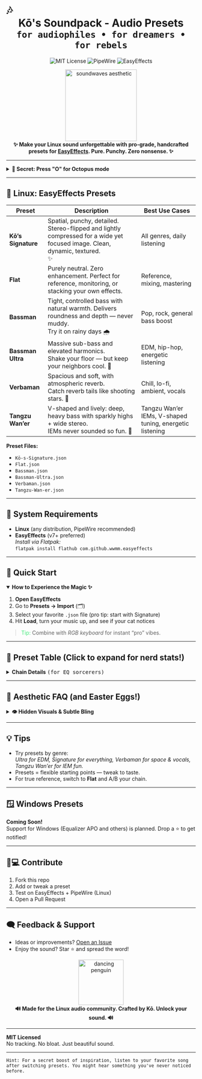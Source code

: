 # 🎶 <div align="center"><b>Kō's Soundpack - Audio Presets</b> <br> <sup><kbd>for audiophiles • for dreamers • for rebels</kbd></sup></div>

<p align="center">
  <img src="https://img.shields.io/badge/License-MIT-yellow.svg" alt="MIT License" />
  <img src="https://img.shields.io/badge/Audio-PipeWire-blue.svg" alt="PipeWire" />
  <img src="https://img.shields.io/badge/App-EasyEffects-green.svg" alt="EasyEffects" />
</p>

<div align="center">
  <img width="190" src="https://media.giphy.com/media/v1.Y2lkPTc5MGI3NjExeThlYzc3bm1ienhxbzBnc2o3d2kxaDY5MmRkd3g3dGM0NHIxMHp2NyZlcD12MV9naWZzX3NlYXJjaCZjdD1n/4oMoIbIQrvCjm/giphy.gif" alt="soundwaves aesthetic"/>
</div>

<div align="center"><strong>
✨ <span style="animation: rainbow 4s infinite linear;">Make your Linux sound unforgettable</span> with pro-grade, handcrafted presets for <a href="https://github.com/wwmm/easyeffects">EasyEffects</a>. Pure. Punchy. Zero nonsense. ✨
</strong></div>

---

<details>
  <summary><b>👾 Secret: Press "O" for Octopus mode</b></summary>
  <blockquote>Just kidding. But imagine what we could do if there was an octopus EQ.</blockquote>
</details>

---

## 🐧 **Linux: EasyEffects Presets**

| Preset             | Description                                                                                                                | Best Use Cases                                    |
|--------------------|----------------------------------------------------------------------------------------------------------------------------|---------------------------------------------------|
| **Kō’s Signature** | Spatial, punchy, detailed. Stereo-flipped and lightly compressed for a wide yet focused image. Clean, dynamic, textured.<br>:sparkles: | All genres, daily listening                       |
| **Flat**           | Purely neutral. Zero enhancement. Perfect for reference, monitoring, or stacking your own effects.                         | Reference, mixing, mastering                      |
| **Bassman**        | Tight, controlled bass with natural warmth. Delivers roundness and depth — never muddy.<br>Try it on rainy days 🌧️               | Pop, rock, general bass boost                     |
| **Bassman Ultra**  | Massive sub-bass and elevated harmonics.<br>Shake your floor — but keep your neighbors cool. 🦑                              | EDM, hip-hop, energetic listening                 |
| **Verbaman**       | Spacious and soft, with atmospheric reverb.<br>Catch reverb tails like shooting stars. 🌠                                   | Chill, lo-fi, ambient, vocals                     |
| **Tangzu Wan’er**  | V-shaped and lively: deep, heavy bass with sparkly highs + wide stereo.<br>IEMs never sounded so fun. 👟                    | Tangzu Wan’er IEMs, V-shaped tuning, energetic listening |

**Preset Files:**  
- `Kō-s-Signature.json`
- `Flat.json`
- `Bassman.json`
- `Bassman-Ultra.json`
- `Verbaman.json`
- `Tangzu-Wan-er.json`

---

## 🚦 **System Requirements**

- **Linux** (any distribution, PipeWire recommended)
- **EasyEffects** (v7+ preferred)  
  _Install via Flatpak:_  
  `flatpak install flathub com.github.wwmm.easyeffects`

---

## 🚀 **Quick Start**
<details open>
<summary><b>How to Experience the Magic ✨</b></summary>

1. **Open EasyEffects**
2. Go to **Presets → Import** (🗂️)
3. Select your favorite `.json` file (pro tip: start with Signature)
4. Hit **Load**, turn your music up, and see if your cat notices

<blockquote>
<span style="color:#43e97b;">Tip:</span> Combine with <i>RGB keyboard</i> for instant “pro” vibes.
</blockquote>
</details>

---

## 🔮 **Preset Table (Click to expand for nerd stats!)**

<details>
<summary><b>Chain Details</b> <kbd>(for EQ sorcerers)</kbd></summary>

| Preset             | Bass Enhancer      | Loudness      | Exciter           | Reverb         | Stereo Tools        | Compressor       | Notes                                        |
|--------------------|--------------------|---------------|-------------------|----------------|---------------------|------------------|----------------------------------------------|
| **Kō’s Signature** | Moderate, musical  | Subtle, tight | Crisp, openness   | Off            | Advanced width      | Transparent      | Wide, punchy default chain                   |
| **Flat**           | Bypassed           | Bypassed      | Bypassed          | Off            | Bypassed            | Bypassed         | True neutral                                 |
| **Bassman**        | Bold (6.3/2)       | Moderate      | Subtle            | Off            | Standard            | Subtle/bypassed   | Focused bass, never muddy                    |
| **Bassman Ultra**  | Aggressive (7.8/4) | Deep sub-punch| Pronounced "air"  | Off            | Standard            | Subtle/bypassed   | Heaviest slam                                |
| **Verbaman**       | Bold               | Moderate      | Subtle            | On, lush, smooth| Standard           | Subtle/bypassed   | Spacious: chill, lo-fi, vox                  |
| **Tangzu Wan’er**  | Heavy (8.8/3)      | -6.1 link,<br/>-1.3 loudness | Airy (0.4/3)   | Off                 | Wide, balanced    | Downward, stereo split | Best for fun V-shape, clarity, sparkle       |
</details>

---

## 💎 **Aesthetic FAQ (and Easter Eggs!)**

<details>
<summary><b>👁️ Hidden Visuals & Subtle Bling</b></summary>

- GitHub dark mode? The energy bar glows.
- Emoji combos: Try ⚡ after any preset for instant placebo effect.  
- Long press on import?<br>Nothing happens — but you might find enlightenment.
- Bonus: If you see this on a Friday, you get +2dB happiness.
- Fact: The Flat preset is as flat as my attempts at humor.
</details>

---

## 💡 Tips  

- Try presets by genre:  
  _Ultra for EDM, Signature for everything, Verbaman for space & vocals, Tangzu Wan’er for IEM fun._
- Presets = flexible starting points — tweak to taste.
- For true reference, switch to **Flat** and A/B your chain.

---

## 🪟 **Windows Presets**

**Coming Soon!**  
Support for Windows (Equalizer APO and others) is planned. Drop a ⭐ to get notified!

---

## 🧑💻 **Contribute**

1. Fork this repo
2. Add or tweak a preset
3. Test on EasyEffects + PipeWire (Linux)
4. Open a Pull Request

---

## 🗨️ **Feedback & Support**

- Ideas or improvements? [Open an Issue](../../issues)
- Enjoy the sound? Star ⭐ and spread the word!

<div align="center">
    <img width="120" src="https://media.giphy.com/media/v1.Y2lkPTc5MGI3NjExbmk4NmQ0aW9tazFvMmhybGlwaXl1ZWpnNGdpYjNveGxleGFlMXRodiZlcD12MV9naWZzX3RyZW5kaW5nJmN0PWc/VIKa3CjZDCoymNcBY5/giphy.gif" alt="dancing penguin" />
  <br>
  <b>🔊 Made for the Linux audio community. Crafted by Kō. Unlock your sound. 🔊</b>
</div>

---

**MIT Licensed**  
No tracking. No bloat. Just beautiful sound.

---

<sub align="center">
<kbd>Hint: For a secret boost of inspiration, listen to your favorite song after switching presets. You might hear something you've never noticed before.</kbd>
</sub>

